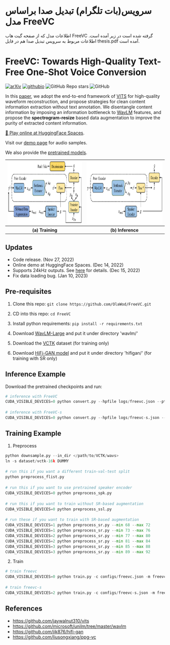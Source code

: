 # سرویس(بات تلگرام) تبدیل صدا براساس مدل FreeVC
اطلاعات مدل که از صفحه گیت هاب FreeVC گرفته شده است در زیر آمده است.
اطلاعات مربوط به سرویس تبدیل صدا هم در فایل thesis.pdf آمده است.
# FreeVC: Towards High-Quality Text-Free One-Shot Voice Conversion

[![arXiv](https://img.shields.io/badge/arXiv-Paper-<COLOR>.svg)](https://arxiv.org/abs/2210.15418)
[![githubio](https://img.shields.io/static/v1?message=Audio%20Samples&logo=Github&labelColor=grey&color=blue&logoColor=white&label=%20&style=flat)](https://olawod.github.io/FreeVC-demo/)
![GitHub Repo stars](https://img.shields.io/github/stars/OlaWod/FreeVC)
![GitHub](https://img.shields.io/github/license/OlaWod/FreeVC)

In this [paper](https://arxiv.org/abs/2210.15418), we adopt the end-to-end framework of [VITS](https://arxiv.org/abs/2106.06103) for high-quality waveform reconstruction, and propose strategies for clean content information extraction without text annotation. We disentangle content information by imposing an information bottleneck to [WavLM](https://arxiv.org/abs/2110.13900) features, and propose the **spectrogram-resize** based data augmentation to improve the purity of extracted content information.

[🤗 Play online at HuggingFace Spaces](https://huggingface.co/spaces/OlaWod/FreeVC).

Visit our [demo page](https://olawod.github.io/FreeVC-demo) for audio samples.

We also provide the [pretrained models](https://1drv.ms/u/s!AnvukVnlQ3ZTx1rjrOZ2abCwuBAh?e=UlhRR5).

<table style="width:100%">
  <tr>
    <td><img src="./resources/train.png" alt="training" height="200"></td>
    <td><img src="./resources/infer.png" alt="inference" height="200"></td>
  </tr>
  <tr>
    <th>(a) Training</th>
    <th>(b) Inference</th>
  </tr>
</table>

## Updates

- Code release. (Nov 27, 2022)
- Online demo at HuggingFace Spaces. (Dec 14, 2022)
- Supports 24kHz outputs. See [here](https://github.com/OlaWod/FreeVC/tree/main/tips-for-synthesizing-24KHz-wavs-from-16kHz-wavs/) for details. (Dec 15, 2022)
- Fix data loading bug. (Jan 10, 2023)

## Pre-requisites

1. Clone this repo: `git clone https://github.com/OlaWod/FreeVC.git`

2. CD into this repo: `cd FreeVC`

3. Install python requirements: `pip install -r requirements.txt`

4. Download [WavLM-Large](https://github.com/microsoft/unilm/tree/master/wavlm) and put it under directory 'wavlm/'

5. Download the [VCTK](https://datashare.ed.ac.uk/handle/10283/3443) dataset (for training only)

6. Download [HiFi-GAN model](https://github.com/jik876/hifi-gan) and put it under directory 'hifigan/' (for training with SR only)

## Inference Example

Download the pretrained checkpoints and run:

```python
# inference with FreeVC
CUDA_VISIBLE_DEVICES=0 python convert.py --hpfile logs/freevc.json --ptfile checkpoints/freevc.pth --txtpath convert.txt --outdir outputs/freevc

# inference with FreeVC-s
CUDA_VISIBLE_DEVICES=0 python convert.py --hpfile logs/freevc-s.json --ptfile checkpoints/freevc-s.pth --txtpath convert.txt --outdir outputs/freevc-s
```

## Training Example

1. Preprocess

```python
python downsample.py --in_dir </path/to/VCTK/wavs>
ln -s dataset/vctk-16k DUMMY

# run this if you want a different train-val-test split
python preprocess_flist.py

# run this if you want to use pretrained speaker encoder
CUDA_VISIBLE_DEVICES=0 python preprocess_spk.py

# run this if you want to train without SR-based augmentation
CUDA_VISIBLE_DEVICES=0 python preprocess_ssl.py

# run these if you want to train with SR-based augmentation
CUDA_VISIBLE_DEVICES=1 python preprocess_sr.py --min 68 --max 72
CUDA_VISIBLE_DEVICES=1 python preprocess_sr.py --min 73 --max 76
CUDA_VISIBLE_DEVICES=2 python preprocess_sr.py --min 77 --max 80
CUDA_VISIBLE_DEVICES=2 python preprocess_sr.py --min 81 --max 84
CUDA_VISIBLE_DEVICES=3 python preprocess_sr.py --min 85 --max 88
CUDA_VISIBLE_DEVICES=3 python preprocess_sr.py --min 89 --max 92
```

2. Train

```python
# train freevc
CUDA_VISIBLE_DEVICES=0 python train.py -c configs/freevc.json -m freevc

# train freevc-s
CUDA_VISIBLE_DEVICES=2 python train.py -c configs/freevc-s.json -m freevc-s
```

## References

- https://github.com/jaywalnut310/vits
- https://github.com/microsoft/unilm/tree/master/wavlm
- https://github.com/jik876/hifi-gan
- https://github.com/liusongxiang/ppg-vc

